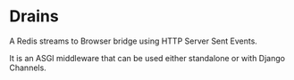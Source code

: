 Drains
===

A Redis streams to Browser bridge using HTTP Server Sent Events.

It is an ASGI middleware that can be used either standalone or with Django Channels.
